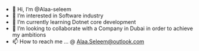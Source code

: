 - 👋 Hi, I’m @Alaa-seleem
- 👀 I’m interested in Software industry 
- 🌱 I’m currently learning Dotnet core development
- 💞️ I’m looking to collaborate with a Company in Dubai in order to achieve my ambitions
- 📫 How to reach me ... @ Alaa.Seleem@outlook.com

<!---
Alaa-seleem/Alaa-seleem is a ✨ special ✨ repository because its `README.md` (this file) appears on your GitHub profile.
You can click the Preview link to take a look at your changes.
--->
